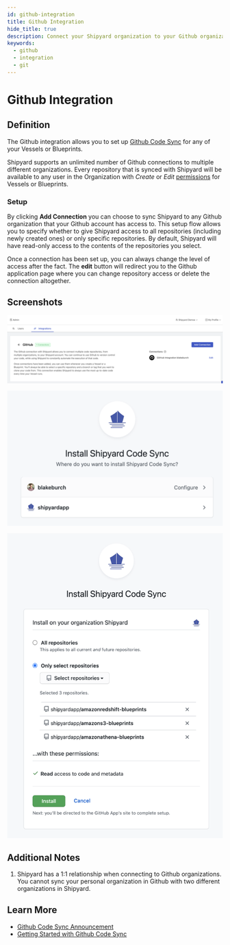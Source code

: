 ```yaml
---
id: github-integration
title: Github Integration
hide_title: true
description: Connect your Shipyard organization to your Github organization.
keywords:
  - github
  - integration
  - git
---
```


# Github Integration

## Definition

The Github integration allows you to set up [Github Code Sync](../../code/github-code-sync.md) for any of your Vessels or Blueprints.

Shipyard supports an unlimited number of Github connections to multiple different organizations. Every repository that is synced with Shipyard will be available to any user in the Organization with _Create_ or _Edit_ [permissions](../user-permissions) for Vessels or Blueprints.

### Setup

By clicking **Add Connection** you can choose to sync Shipyard to any Github organization that your Github account has access to. This setup flow allows you to specify whether to give Shipyard access to all repositories \(including newly created ones\) or only specific repositories. By default, Shipyard will have read-only access to the contents of the repositories you select.

Once a connection has been set up, you can always change the level of access after the fact. The **edit** button will redirect you to the Github application page where you can change repository access or delete the connection altogether.

## Screenshots

![Github Connection Overview](../../../.gitbook/assets/image_107.png)

![Selecting a Github Organization to connect to](../../../.gitbook/assets/image_104.png)

![Selecting repositories to connect to](../../../.gitbook/assets/image_113.png)

## Additional Notes

1. Shipyard has a 1:1 relationship when connecting to Github organizations. You cannot sync your personal organization in Github with two different organizations in Shipyard.

## Learn More

- [Github Code Sync Announcement](https://www.shipyardapp.com/blog/automating-github-code-sync/)
- [Getting Started with Github Code Sync](https://www.shipyardapp.com/blog/automate-deployment-github-code/)

